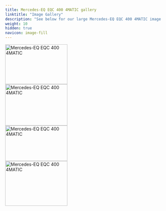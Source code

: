 ```yaml
---
title: Mercedes-EQ EQC 400 4MATIC gallery
linktitle: "Image Gallery"
description: "See below for our large Mercedes-EQ EQC 400 4MATIC image gallery. Click pictures for high-resolution versions."
weight: 10
hidden: true
navicon: image-fill
---
```

<!-- markdownlint-disable MD033 -->
<div class="pswp-gallery pswp-grid-container" id ="my-gallery">
<div class="pswp-grid-item">
<a href="https://media.evkx.net/multimedia/models/mercedes/eqc/eqc_400_4matic/frontseats_1.jpg"
data-pswp-src="https://media.evkx.net/multimedia/models/mercedes/eqc/eqc_400_4matic/frontseats_1.jpg"
data-pswp-width="3000"
data-pswp-height="1931" 
target="_blank">
<img src="https://media.evkx.net/multimedia/models/mercedes/eqc/eqc_400_4matic/frontseats_1_xst.jpg" alt="Mercedes-EQ EQC 400 4MATIC" width="200px" height="128px" />
</a>
</div>
<div class="pswp-grid-item">
<a href="https://media.evkx.net/multimedia/models/mercedes/eqc/eqc_400_4matic/main_1.jpg"
data-pswp-src="https://media.evkx.net/multimedia/models/mercedes/eqc/eqc_400_4matic/main_1.jpg"
data-pswp-width="3000"
data-pswp-height="2000" 
target="_blank">
<img src="https://media.evkx.net/multimedia/models/mercedes/eqc/eqc_400_4matic/main_1_xst.jpg" alt="Mercedes-EQ EQC 400 4MATIC" width="200px" height="133px" />
</a>
</div>
<div class="pswp-grid-item">
<a href="https://media.evkx.net/multimedia/models/mercedes/eqc/eqc_400_4matic/screens_1.jpg"
data-pswp-src="https://media.evkx.net/multimedia/models/mercedes/eqc/eqc_400_4matic/screens_1.jpg"
data-pswp-width="3000"
data-pswp-height="1721" 
target="_blank">
<img src="https://media.evkx.net/multimedia/models/mercedes/eqc/eqc_400_4matic/screens_1_xst.jpg" alt="Mercedes-EQ EQC 400 4MATIC" width="200px" height="114px" />
</a>
</div>
<div class="pswp-grid-item">
<a href="https://media.evkx.net/multimedia/models/mercedes/eqc/eqc_400_4matic/trunk_1.jpg"
data-pswp-src="https://media.evkx.net/multimedia/models/mercedes/eqc/eqc_400_4matic/trunk_1.jpg"
data-pswp-width="3000"
data-pswp-height="2170" 
target="_blank">
<img src="https://media.evkx.net/multimedia/models/mercedes/eqc/eqc_400_4matic/trunk_1_xst.jpg" alt="Mercedes-EQ EQC 400 4MATIC" width="200px" height="144px" />
</a>
</div>
</div>
<script type="module">
  import PhotoSwipeLightbox from '/js/photoswipe-lightbox.esm.js';
    const lightbox = new PhotoSwipeLightbox({
       gallery: '#my-gallery',
        children: 'a',
        pswpModule: () => import('/js/photoswipe.esm.js')
    });
lightbox.init();
</script>
